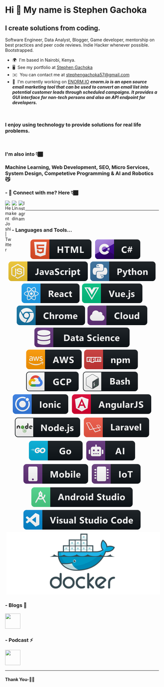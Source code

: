 Hi 👋 My name is Stephen Gachoka
============================

I create solutions from coding.
------------------------------

Software Engineer, Data Analyst, Blogger, Game developer, mentorship on best practices and peer code reviews. Indie Hacker whenever possible. Bootstrapped.

* 🌍  I'm based in Nairobi, Kenya.
* 🖥️  See my portfolio at [Stephen Gachoka](https://ellysoft-inc.business.site/)
* ✉️  You can contact me at [stephengachoka57@gmail.com](mailto:stephengachoka57@gmail.com)
* 🚀  I'm currently working on [ENORM.IO](https://github.com/stevehoober254/enorm.io)
       ***enorm.io is an open source email marketing tool that can be used to convert an email list into potential customer leads through scheduled campaigns. It provides a GUI interface for non-tech persons and also an API endpoint for developers.***


<br />

### I enjoy using technology to provide solutions for real life problems.

<br/>

### I'm also into 👇🏾
### Machine Learning, Web Development, SEO, Micro Services, System Design, Competetive Programming & AI and Robotics 😼

### - 💬  Connect with me? Here 👇🏾

<a href="https://twitter.com/" target="_blank">
  <img align="left" alt="Hemant Joshi| Twitter" width="22px" src="https://cdn.jsdelivr.net/npm/simple-icons@v3/icons/twitter.svg" />
</a>
<a href="https://www.linkedin.com/in/stephen-gashoka-6b8692167/" target="_blank">
  <img align="left" alt="Linkedin" width="22px" src="https://cdn.jsdelivr.net/npm/simple-icons@v3/icons/linkedin.svg" />
</a>

<a href="https://www.instagram.com/SteveHoober/" target="_blank">
  <img align="left" alt="Instagram" width="22px" src="https://cdn.jsdelivr.net/npm/simple-icons@v3/icons/instagram.svg" />
</a>


<br />

*************

<br />

### - Languages and Tools...

<p align="center">

<!-- For more icons please follow  https://github.com/MikeCodesDotNET/ColoredBadges -->

 <img src="https://raw.githubusercontent.com/8bithemant/8bithemant/master/svg/dev/languages/html.svg" alt="html" style="vertical-align:top; margin:4px">    
<img src="https://raw.githubusercontent.com/8bithemant/8bithemant/master/svg/dev/languages/csharp.svg" alt="csharp" style="vertical-align:top; margin:4px"><img src="https://raw.githubusercontent.com/8bithemant/8bithemant/master/svg/dev/languages/js.svg" alt="js" style="vertical-align:top; margin:4px"><img src="https://raw.githubusercontent.com/8bithemant/8bithemant/master/svg/dev/languages/python.svg" alt="python" style="vertical-align:top; margin:4px"><img src="https://raw.githubusercontent.com/8bithemant/8bithemant/master/svg/dev/frameworks/react.svg" alt="react" style="vertical-align:top; margin:4px"><img src="https://raw.githubusercontent.com/8bithemant/8bithemant/master/svg/dev/frameworks/vue.svg" alt="vue" style="vertical-align:top; margin:4px"><img src="https://raw.githubusercontent.com/8bithemant/8bithemant/master/svg/dev/misc/chrome.svg" alt="chrome" style="vertical-align:top; margin:4px"><img src="https://raw.githubusercontent.com/8bithemant/8bithemant/master/svg/dev/misc/cloud.svg" alt="cloud" style="vertical-align:top; margin:4px"><img src="https://raw.githubusercontent.com/8bithemant/8bithemant/master/svg/dev/misc/datascience.svg" alt="datascience" style="vertical-align:top; margin:4px"><img src="https://raw.githubusercontent.com/8bithemant/8bithemant/master/svg/dev/services/aws.svg" alt="aws" style="vertical-align:top; margin:4px"><img src="https://raw.githubusercontent.com/8bithemant/8bithemant/master/svg/dev/services/npm.svg" alt="npm" style="vertical-align:top; margin:4px"><img src="https://raw.githubusercontent.com/8bithemant/8bithemant/master/svg/dev/services/gcp.svg" alt="gcp" style="vertical-align:top; margin:4px">
<img src="https://raw.githubusercontent.com/8bithemant/8bithemant/master/svg/dev/tools/bash.svg" alt="bash" style="vertical-align:top; margin:4px">
<img src="https://github.com/MikeCodesDotNET/ColoredBadges/blob/master/svg/dev/frameworks/ionic.svg" alt="ionic" style="vertical-align:top; margin:6px 4px">
<img src="https://github.com/MikeCodesDotNET/ColoredBadges/blob/master/svg/dev/frameworks/angular.svg" alt="angular" style="vertical-align:top; margin:6px 4px">
<img src="https://github.com/MikeCodesDotNET/ColoredBadges/blob/master/svg/dev/frameworks/nodejs.svg" alt="nodejs" style="vertical-align:top; margin:6px 4px">
<img src="https://github.com/MikeCodesDotNET/ColoredBadges/blob/master/svg/dev/frameworks/laravel.svg" alt="laravel" style="vertical-align:top; margin:6px 4px">
<img src="https://github.com/MikeCodesDotNET/ColoredBadges/blob/master/svg/dev/languages/go.svg" alt="go" style="vertical-align:top; margin:6px 4px">
<img src="https://github.com/MikeCodesDotNET/ColoredBadges/blob/master/svg/dev/misc/ai.svg" alt="ai" style="vertical-align:top; margin:6px 4px">
<img src="https://github.com/MikeCodesDotNET/ColoredBadges/blob/master/svg/dev/misc/mobile.svg" alt="mobile" style="vertical-align:top; margin:6px 4px">
<img src="https://github.com/MikeCodesDotNET/ColoredBadges/blob/master/svg/dev/misc/iot.svg" alt="iot" style="vertical-align:top; margin:6px 4px">
<img src="https://github.com/MikeCodesDotNET/ColoredBadges/blob/master/svg/dev/tools/android_studio.svg" alt="android_studio" style="vertical-align:top; margin:6px 4px">
 

<img src="https://raw.githubusercontent.com/8bithemant/8bithemant/master/svg/dev/tools/visualstudio_code.svg" alt="vscode" style="vertical-align:top; margin:4px">
<img src="./docker_codeception-07.jpg" alt="docker" style="vertical-align:top; margin:4px">
</p>

### - Blogs 🌱

<a align="center" href="https://www.thecloudaccentshow.com">
<img src="https://bit.ly/30XBkxt" width="50px" height="50px"> 
</a>

### - Podcast ⚡️
<a align="center" href="https://www.thecloudaccentshow.com">
  <img src="https://bit.ly/30XBkxt" width="50px" height="50px"> 
</a>


***********************************

#### Thank You-🙏🏼


